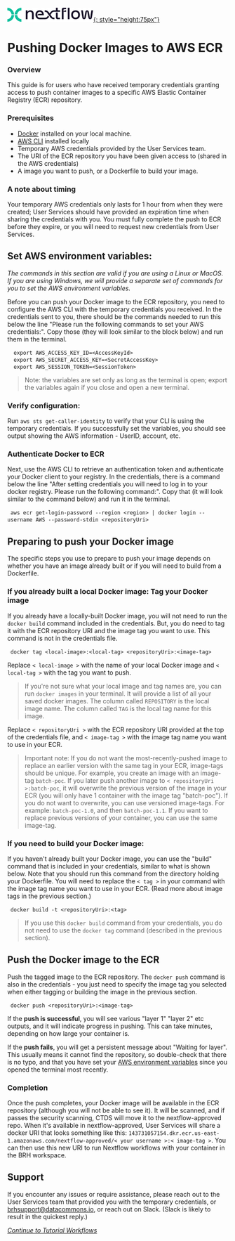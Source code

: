 [![Nextflow logo](img/nextflow.svg){: style="height:75px"}](https://www.nextflow.io/)

# **Pushing Docker Images to AWS ECR**

### Overview

This guide is for users who have received temporary credentials granting access to push container images to a specific AWS Elastic Container Registry (ECR) repository.

### Prerequisites

- [Docker](https://www.docker.com/get-started/) installed on your local machine.
- [AWS CLI](https://docs.aws.amazon.com/cli/latest/userguide/getting-started-install.html) installed locally
- Temporary AWS credentials provided by the User Services team.
- The URI of the ECR repository you have been given access to (shared in the AWS credentials)
- A image you want to push, or a Dockerfile to build your image.

### A note about timing

Your temporary AWS credentials only lasts for 1 hour from when they were created; User Services should have provided an expiration time when sharing the credentials with you. You must fully complete the push to ECR before they expire, or you will need to request new credentials from User Services.

## Set AWS environment variables:

*The commands in this section are valid if you are using a Linux or MacOS. If you are using Windows, we will provide a separate set of commands for you to set the AWS environment variables.*

Before you can push your Docker image to the ECR repository, you need to configure the AWS CLI with the temporary credentials you received. In the credentials sent to you, there should be the commands needed to run this below the line "Please run the following commands to set your AWS credentials:". Copy those (they will look similar to the block below) and run them in the terminal.

      export AWS_ACCESS_KEY_ID=<AccessKeyId>
      export AWS_SECRET_ACCESS_KEY=<SecretAccessKey>
      export AWS_SESSION_TOKEN=<SessionToken>

> Note: the variables are set only as long as the terminal is open; export the variables again if you close and open a new terminal.

### Verify configuration:

Run `aws sts get-caller-identity` to verify that your CLI is using the temporary credentials. If you successfully set the variables, you should see output showing the AWS information - UserID, account, etc.

### Authenticate Docker to ECR

Next, use the AWS CLI to retrieve an authentication token and authenticate your Docker client to your registry. In the credentials, there is a command below the line "After setting credentials you will need to log in to your docker registry. Please run the following command:". Copy that (it will look similar to the command below) and run it in the terminal.

     aws ecr get-login-password --region <region> | docker login --username AWS --password-stdin <repositoryUri>

## Preparing to push your Docker image

The specific steps you use to prepare to push your image depends on whether you have an image already built or if you will need to build from a Dockerfile.

### If you already built a local Docker image: Tag your Docker image

If you already have a locally-built Docker image, you will not need to run the `docker build` command included in the credentials. But, you do need to tag it with the ECR repository URI and the image tag you want to use. This command is not in the credentials file.

     docker tag <local-image>:<local-tag> <repositoryUri>:<image-tag>

Replace `< local-image >` with the name of your local Docker image and `< local-tag >` with the tag you want to push.
> If you're not sure what your local image and tag names are, you can run `docker images` in your terminal. It will provide a list of all your saved docker images. The column called `REPOSITORY` is the local image name. The column called `TAG` is the local tag name for this image.

Replace `< repositoryUri >` with the ECR repository URI provided at the top of the credentials file, and `< image-tag >` with the image tag name you want to use in your ECR.
> Important note: If you do not want the most-recently-pushed image to replace an earlier version with the same tag in your ECR, image-tags should be unique.
> For example, you create an image with an image-tag `batch-poc`. If you later push another image to `< repositoryUri >:batch-poc`, it will overwrite the previous version of the image in your ECR (you will only have 1 container with the image tag "batch-poc").
> If you do not want to overwrite, you can use versioned image-tags. For example: `batch-poc-1.0`, and then `batch-poc-1.1`.
> If you want to replace previous versions of your container, you can use the same image-tag.

### If you need to build your Docker image:

If you haven't already built your Docker image, you can use the "build" command that is included in your credentials, similar to what is shown below. Note that you should run this command from the directory holding your Dockerfile. You will need to replace the `< tag >` in your command with the image tag name you want to use in your ECR. (Read more about image tags in the previous section.)

     docker build -t <repositoryUri>:<tag>

> If you use this `docker build` command from your credentials, you do not need to use the `docker tag` command (described in the previous section).

## Push the Docker image to the ECR

Push the tagged image to the ECR repository. The `docker push` command is also in the credentials - you just need to specify the image tag you selected when either tagging or building the image in the previous section.

     docker push <repositoryUri>:<image-tag>

If the **push is successful**, you will see various "layer 1" "layer 2" etc outputs, and it will indicate progress in pushing. This can take minutes, depending on how large your container is.

If the **push fails**, you will get a persistent message about "Waiting for layer". This usually means it cannot find the repository, so double-check that there is no typo, and that you have set your [AWS environment variables](#set-aws-environment-variables) since you opened the terminal most recently.

### Completion

Once the push completes, your Docker image will be available in the ECR repository (although you will not be able to see it). It will be scanned, and if passes the security scanning, CTDS will move it to the nextflow-approved repo. When it's available in nextflow-approved, User Services will share a docker URI that looks something like this:
`143731057154.dkr.ecr.us-east-1.amazonaws.com/nextflow-approved/< your username >:< image-tag >`. You can then use this new URI to run Nextflow workflows with your container in the BRH workspace.

## Support

If you encounter any issues or require assistance, please reach out to the User Services team that provided you with the temporary credentials, or brhsupport@datacommons.io, or reach out on Slack. (Slack is likely to result in the quickest reply.)

[*Continue to Tutorial Workflows*](./nextflow-tutorial-workflows.md)
